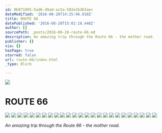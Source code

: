 ```yaml
---
id: 0b871895-5ad6-49ad-ac5a-582e1b363aec
dateModified: '2016-08-28T14:25:46.910Z'
title: ROUTE 66
datePublished: '2016-08-28T15:02:18.448Z'
author: []
sourcePath: _posts/2016-08-28-route-66.md
description: An amazing trip through the Route 66 - the mother road.
publisher: {}
via: {}
hasPage: true
starred: false
url: route-66/index.html
_type: Blurb

---
```

![](https://the-grid-user-content.s3-us-west-2.amazonaws.com/f46d937f-d5ff-45f3-8054-7c8eb79d5b38.jpg)

# ROUTE 66
![](https://the-grid-user-content.s3-us-west-2.amazonaws.com/bb4ce659-e055-4a88-a7a2-8855775b2258.jpg)
![](https://the-grid-user-content.s3-us-west-2.amazonaws.com/0a60c38f-b379-49fd-b146-a77ac131a4fd.jpg)
![](https://the-grid-user-content.s3-us-west-2.amazonaws.com/6e469057-a26c-46fb-8f44-462f44d663a8.jpg)
![](https://the-grid-user-content.s3-us-west-2.amazonaws.com/6cbbbe79-4739-4f60-b36c-60dd749a7b3b.jpg)
![](https://the-grid-user-content.s3-us-west-2.amazonaws.com/ebb1e931-845e-4c40-9e65-c59286154774.jpg)
![](https://the-grid-user-content.s3-us-west-2.amazonaws.com/ef8e0fa4-e77d-46b5-a25e-486867bcce67.jpg)
![](https://the-grid-user-content.s3-us-west-2.amazonaws.com/b3a1ef64-bb52-4dba-b63b-111ce9c02f41.jpg)
![](https://the-grid-user-content.s3-us-west-2.amazonaws.com/d4d275d3-789e-4509-8e04-33d891f29a3d.jpg)
![](https://the-grid-user-content.s3-us-west-2.amazonaws.com/614ef48f-13ae-4c88-b433-b3efcc56d882.jpg)
![](https://the-grid-user-content.s3-us-west-2.amazonaws.com/d4b59c8f-eabf-460e-a62e-aa9f5193fcfe.jpg)
![](https://the-grid-user-content.s3-us-west-2.amazonaws.com/bfa35d31-4667-40a3-a1bb-da5682a027c7.jpg)
![](https://the-grid-user-content.s3-us-west-2.amazonaws.com/e729a92f-a195-4de8-a3bf-105767d03664.jpg)
![](https://the-grid-user-content.s3-us-west-2.amazonaws.com/f235069d-f1e6-47be-84e3-848d358f92da.jpg)
![](https://the-grid-user-content.s3-us-west-2.amazonaws.com/4413f731-f58c-40b1-a94e-21fa11e89c1e.jpg)
![](https://the-grid-user-content.s3-us-west-2.amazonaws.com/b1c3ea4e-2948-4021-89df-88b1d72d11f8.jpg)
![](https://the-grid-user-content.s3-us-west-2.amazonaws.com/e7ea5574-0134-4cb6-a830-4498d4c69827.jpg)
![](https://the-grid-user-content.s3-us-west-2.amazonaws.com/e132ff07-9dfd-4015-9c68-2acc042bd5b4.jpg)
![](https://the-grid-user-content.s3-us-west-2.amazonaws.com/e829855b-ef9d-44e8-a812-c9c97517ff94.jpg)
![](https://the-grid-user-content.s3-us-west-2.amazonaws.com/296189b3-6e24-4726-986d-adf210693fee.jpg)
![](https://the-grid-user-content.s3-us-west-2.amazonaws.com/c0fb3363-8dae-4b07-8c8b-16cc87905306.jpg)
![](https://the-grid-user-content.s3-us-west-2.amazonaws.com/7f721a1f-a588-4cd7-836c-bb8460369ed7.jpg)
![](https://the-grid-user-content.s3-us-west-2.amazonaws.com/fc562b77-603c-4384-b375-7e472284a66f.jpg)
![](https://the-grid-user-content.s3-us-west-2.amazonaws.com/7f8b848b-921f-4a1d-bb60-09987f9ab025.jpg)
![](https://the-grid-user-content.s3-us-west-2.amazonaws.com/0b26779c-3902-4ff1-a6fc-225f6bfffc5a.jpg)
![](https://the-grid-user-content.s3-us-west-2.amazonaws.com/62c33b78-7f55-42d4-91ed-6c847c3a158f.jpg)

_An amazing trip through the Route 66 - the mother road_.
